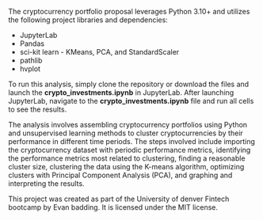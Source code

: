 The cryptocurrency portfolio proposal leverages Python 3.10+ and utilizes the following project libraries and dependencies:

* JupyterLab
* Pandas
* sci-kit learn - KMeans, PCA, and StandardScaler 
* pathlib
* hvplot

To run this analysis, simply clone the repository or download the files and launch the **crypto_investments.ipynb** in JupyterLab. After launching JupyterLab, navigate to the **crypto_investments.ipynb** file and run all cells to see the results.

The analysis involves assembling cryptocurrency portfolios using Python and unsupervised learning methods to cluster cryptocurrencies by their performance in different time periods. The steps involved include importing the cryptocurrency dataset with periodic performance metrics, identifying the performance metrics most related to clustering, finding a reasonable cluster size, clustering the data using the K-means algorithm, optimizing clusters with Principal Component Analysis (PCA), and graphing and interpreting the results.

This project was created as part of the University of denver Fintech bootcamp by Evan badding. It is licensed under the MIT license.
